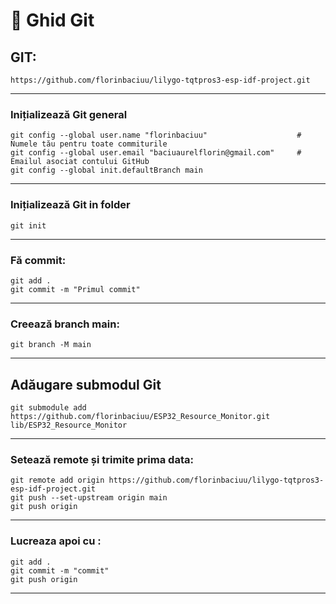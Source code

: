 # 📘 Ghid Git #


## GIT: ##
```
https://github.com/florinbaciuu/lilygo-tqtpros3-esp-idf-project.git
```
---
### Inițializează Git general
```
git config --global user.name "florinbaciuu"                    # Numele tău pentru toate commiturile
git config --global user.email "baciuaurelflorin@gmail.com"     # Emailul asociat contului GitHub
git config --global init.defaultBranch main
```
---
### Inițializează Git in folder
```
git init
```
---
### Fă commit:
```
git add .
git commit -m "Primul commit"
```
---
### Creează branch main:
```
git branch -M main
```
---
## Adăugare submodul Git
```
git submodule add https://github.com/florinbaciuu/ESP32_Resource_Monitor.git lib/ESP32_Resource_Monitor
```
---
### Setează remote și trimite prima data:
```
git remote add origin https://github.com/florinbaciuu/lilygo-tqtpros3-esp-idf-project.git
git push --set-upstream origin main
git push origin
```
---
### Lucreaza apoi cu :
```
git add .
git commit -m "commit"
git push origin
```
---